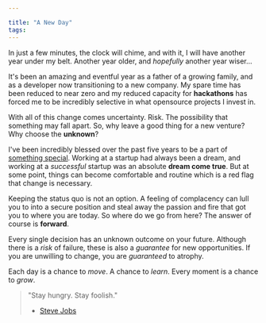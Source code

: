 ```yaml
---

title: "A New Day"
tags:
---
```


In just a few minutes, the clock will chime, and with it, I will have another year under my belt.  Another year older, and *hopefully* another year wiser...

It's been an amazing and eventful year as a father of a growing family, and as a developer now transitioning to a new company.  My spare time has been reduced to near zero and my reduced capacity for **hackathons** has forced me to be incredibly selective in what opensource projects I invest in.

With all of this change comes uncertainty.  Risk.  The possibility that something may fall apart.  So, why leave a good thing for a new venture?  Why choose the **unknown**?

I've been incredibly blessed over the past five years to be a part of [something special](http://socialcast.com).
Working at a startup had always been a dream, and working at a *successful* startup was an absolute **dream come true**.  But at some point, things can become comfortable and routine which is a red flag that change is necessary.

Keeping the status quo is not an option.  A feeling of complacency can lull you to into a secure position and steal away the passion and fire that got you to where you are today.  So where do we go from here?  The answer of course is **forward**.

Every single decision has an unknown outcome on your future. Although there is a *risk* of failure, these is also a *guarantee* for new opportunities.  If you are unwilling to change, you are *guaranteed* to atrophy.

Each day is a chance to *move*.  A chance to *learn*.  Every moment is a chance to *grow*.

> "Stay hungry. Stay foolish."
> - [Steve Jobs](http://en.wikipedia.org/wiki/Whole_Earth_Catalog)
